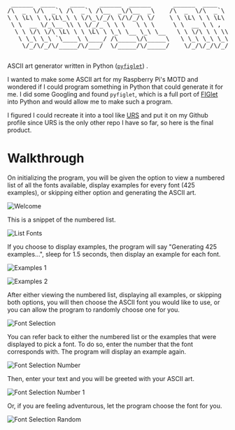 <pre>
 ______  ____    ____    ______  ______      ______  ____    ______
/\  _  \/\  _`\ /\  _`\ /\__  _\/\__  _\    /\  _  \/\  _`\ /\__  _\
\ \ \L\ \ \,\L\_\ \ \/\_\/_/\ \/\/_/\ \/    \ \ \L\ \ \ \L\ \/_/\ \/
 \ \  __ \/_\__ \\ \ \/_/_ \ \ \   \ \ \     \ \  __ \ \ ,  /  \ \ \
  \ \ \/\ \/\ \L\ \ \ \L\ \ \_\ \__ \_\ \__   \ \ \/\ \ \ \\ \  \ \ \
   \ \_\ \_\ `\____\ \____/ /\_____\/\_____\   \ \_\ \_\ \_\ \_\ \ \_\
    \/_/\/_/\/_____/\/___/  \/_____/\/_____/    \/_/\/_/\/_/\/ /  \/_/

</pre>

ASCII art generator written in Python ([`pyfiglet`](https://pypi.org/project/pyfiglet/)) .

I wanted to make some ASCII art for my Raspberry Pi's MOTD and wondered if I could program something in Python that could generate it for me. I did some Googling and found `pyfiglet`, which is a full port of [FIGlet](http://www.figlet.org/) into Python and would allow me to make such a program. 

I figured I could recreate it into a tool like [URS](https://github.com/JosephLai241/Universal-Reddit-Scraper) and put it on my Github profile since URS is the only other repo I have so far, so here is the final product.

# Walkthrough
On initializing the program, you will be given the option to view a numbered list of all the fonts available, display examples for every font (425 examples), or skipping either option and generating the ASCII art.

![Welcome](https://github.com/JosephLai241/ASCII-Art/blob/assets/Screenshots/Welcome.png)

This is a snippet of the numbered list.

![List Fonts](https://github.com/JosephLai241/ASCII-Art/blob/assets/Screenshots/List%20Fonts.png)

If you choose to display examples, the program will say "Generating 425 examples...", sleep for 1.5 seconds, then display an example for each font.

![Examples 1](https://github.com/JosephLai241/ASCII-Art/blob/assets/Screenshots/Examples%201.png) 

![Examples 2](https://github.com/JosephLai241/ASCII-Art/blob/assets/Screenshots/Examples%202.png) 

After either viewing the numbered list, displaying all examples, or skipping both options, you will then choose the ASCII font you would like to use, or you can allow the program to randomly choose one for you.

![Font Selection](https://github.com/JosephLai241/ASCII-Art/blob/assets/Screenshots/Font%20Selection.png) 

You can refer back to either the numbered list or the examples that were displayed to pick a font. To do so, enter the number that the font corresponds with. The program will display an example again.

![Font Selection Number](https://github.com/JosephLai241/ASCII-Art/blob/assets/Screenshots/Font%20Selection%20Number.png)

Then, enter your text and you will be greeted with your ASCII art.

![Font Selection Number 1](https://github.com/JosephLai241/ASCII-Art/blob/assets/Screenshots/Font%20Selection%20Number%201.png)

Or, if you are feeling adventurous, let the program choose the font for you.

![Font Selection Random](https://github.com/JosephLai241/ASCII-Art/blob/assets/Screenshots/Font%20Selection%20Random.png)

